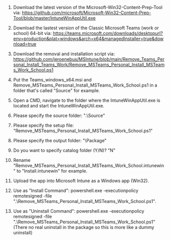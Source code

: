 1. Download the latest version of the Microsoft-Win32-Content-Prep-Tool via:
     https://github.com/microsoft/Microsoft-Win32-Content-Prep-Tool/blob/master/IntuneWinAppUtil.exe

2. Download the lastest version of the Classic Microsoft Teams (work or school) 64-bit via: 
    https://teams.microsoft.com/downloads/desktopurl?env=production&plat=windows&arch=x64&managedInstaller=true&download=true

3. Download the removal and installation script via: 
    https://github.com/jeroenebus/MSIntune/blob/main/Remove_Teams_Personal_Install_Teams_Work/Remove_MSTeams_Personal_Install_MSTeams_Work_School.ps1

4. Put the Teams_windows_x64.msi and Remove_MSTeams_Personal_Install_MSTeams_Work_School.ps1 in a folder that's called "Source" for example.

5. Open a CMD, navigate to the folder where the IntuneWinAppUtil.exe is located and start the IntuneWinAppUtil.exe.

6. Please specify the source folder: ".\Source"

7. Please specify the setup file: "Remove_MSTeams_Personal_Install_MSTeams_Work_School.ps1"

8. Please specify the output folder: "\Package"

9. Do you want to specify catalog folder (Y/N)? "N"

10. Rename "Remove_MSTeams_Personal_Install_MSTeams_Work_School.intunewin" to "Install.intunewin" for example.

11. Upload the app into Microsoft Intune as a Windows app (Win32).

12. Use as "Install Command": powershell.exe -executionpolicy remotesigned -file ".\Remove_MSTeams_Personal_Install_MSTeams_Work_School.ps1".

13. Use as "Uninstall Command": powershell.exe -executionpolicy remotesigned -file ".\Remove_MSTeams_Personal_Install_MSTeams_Work_School.ps1"
    (There no real uninstall in the package so this is more like a dummy uninstall)
